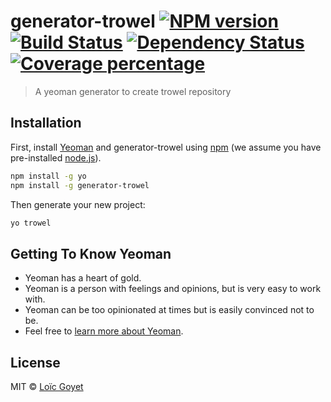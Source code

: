 # generator-trowel [![NPM version][npm-image]][npm-url] [![Build Status][travis-image]][travis-url] [![Dependency Status][daviddm-image]][daviddm-url] [![Coverage percentage][coveralls-image]][coveralls-url]
> A yeoman generator to create trowel repository

## Installation

First, install [Yeoman](http://yeoman.io) and generator-trowel using [npm](https://www.npmjs.com/) (we assume you have pre-installed [node.js](https://nodejs.org/)).

```bash
npm install -g yo
npm install -g generator-trowel
```

Then generate your new project:

```bash
yo trowel
```

## Getting To Know Yeoman

 * Yeoman has a heart of gold.
 * Yeoman is a person with feelings and opinions, but is very easy to work with.
 * Yeoman can be too opinionated at times but is easily convinced not to be.
 * Feel free to [learn more about Yeoman](http://yeoman.io/).

## License

MIT © [Loïc Goyet](http://loicgoyet.github.io/)


[npm-image]: https://badge.fury.io/js/generator-trowel.svg
[npm-url]: https://npmjs.org/package/generator-trowel
[travis-image]: https://travis-ci.org/Trowel/generator-trowel.svg?branch=master
[travis-url]: https://travis-ci.org/Trowel/generator-trowel
[daviddm-image]: https://david-dm.org/Trowel/generator-trowel.svg?theme=shields.io
[daviddm-url]: https://david-dm.org/Trowel/generator-trowel
[coveralls-image]: https://coveralls.io/repos/Trowel/generator-trowel/badge.svg
[coveralls-url]: https://coveralls.io/r/Trowel/generator-trowel
